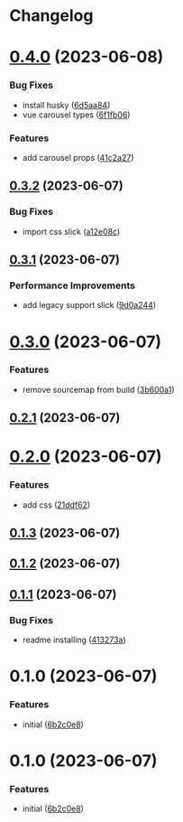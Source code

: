 # Changelog

# [0.4.0](https://github.com/Efcolipt/vue-slick-ts/compare/0.3.2...0.4.0) (2023-06-08)


### Bug Fixes

* install husky ([6d5aa84](https://github.com/Efcolipt/vue-slick-ts/commit/6d5aa84c89d66cd0ecebe0c6174999f7418f54fc))
* vue carousel types ([6f1fb06](https://github.com/Efcolipt/vue-slick-ts/commit/6f1fb06ef32ab0d61230eeb10b9c69113503c548))


### Features

* add carousel props ([41c2a27](https://github.com/Efcolipt/vue-slick-ts/commit/41c2a27125f720855d920546054c279e1ade0dcc))

## [0.3.2](https://github.com/Efcolipt/vue-slick-ts/compare/0.3.1...0.3.2) (2023-06-07)


### Bug Fixes

* import css slick ([a12e08c](https://github.com/Efcolipt/vue-slick-ts/commit/a12e08c88bb05b5d8045095b6d7557b68bb03db8))

## [0.3.1](https://github.com/Efcolipt/vue-slick-ts/compare/0.3.0...0.3.1) (2023-06-07)


### Performance Improvements

* add legacy support slick ([9d0a244](https://github.com/Efcolipt/vue-slick-ts/commit/9d0a2446b1a6ff2e765baf41db0ec2113d63ccf2))

# [0.3.0](https://github.com/Efcolipt/vue-slick-ts/compare/0.2.1...0.3.0) (2023-06-07)


### Features

* remove sourcemap from build ([3b600a1](https://github.com/Efcolipt/vue-slick-ts/commit/3b600a1707c478c86822715123f97386c1513ee8))

## [0.2.1](https://github.com/Efcolipt/vue-slick-ts/compare/0.2.0...0.2.1) (2023-06-07)

# [0.2.0](https://github.com/Efcolipt/vue-slick-ts/compare/0.1.3...0.2.0) (2023-06-07)


### Features

* add css ([21ddf62](https://github.com/Efcolipt/vue-slick-ts/commit/21ddf6262f8ebdb34b7b86c6ff9c09c9cda8b420))

## [0.1.3](https://github.com/Efcolipt/vue-slick-ts/compare/0.1.2...0.1.3) (2023-06-07)

## [0.1.2](https://github.com/Efcolipt/vue-slick-ts/compare/0.1.1...0.1.2) (2023-06-07)

## [0.1.1](https://github.com/Efcolipt/vue-slick-ts/compare/0.1.0...0.1.1) (2023-06-07)


### Bug Fixes

* readme installing ([413273a](https://github.com/Efcolipt/vue-slick-ts/commit/413273a4c1ac25e933bef5bf03bf72cfe567c780))

# 0.1.0 (2023-06-07)


### Features

* initial ([6b2c0e8](https://github.com/Efcolipt/vue-slick-ts/commit/6b2c0e871ce5efcbb971d25d37c81ff6a69ab108))

# 0.1.0 (2023-06-07)


### Features

* initial ([6b2c0e8](https://github.com/Efcolipt/vue-slick-ts/commit/6b2c0e871ce5efcbb971d25d37c81ff6a69ab108))